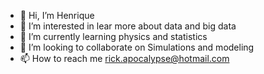 - 👋 Hi, I’m Henrique
- 👀 I’m interested in lear more about data and big data
- 🌱 I’m currently learning physics and statistics
- 💞️ I’m looking to collaborate on Simulations and modeling
- 📫 How to reach me rick.apocalypse@hotmail.com


